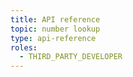 ```yaml
---
title: API reference
topic: number lookup
type: api-reference
roles:
  - THIRD_PARTY_DEVELOPER
---
```


<GithubCode fileUrl="https://github.com/working-group-two/wgtwoapis/blob/master/wgtwo/lookup/v0/number_lookup.proto" />
